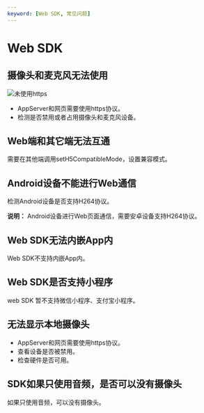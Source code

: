```yaml
---
keyword: [Web SDK, 常见问题]
---
```


# Web SDK

## 摄像头和麦克风无法使用

![未使用https](https://static-aliyun-doc.oss-accelerate.aliyuncs.com/assets/img/zh-CN/6341158951/p63712.jpeg)

-   AppServer和网页需要使用https协议。
-   检测是否禁用或者占用摄像头和麦克风设备。

## Web端和其它端无法互通

需要在其他端调用setH5CompatibleMode，设置兼容模式。

## Android设备不能进行Web通信

检测Android设备是否支持H264协议。

**说明：** Android设备进行Web页面通信，需要安卓设备支持H264协议。

## Web SDK无法内嵌App内

Web SDK不支持内嵌App内。

## Web SDK是否支持小程序

web SDK 暂不支持微信小程序、支付宝小程序。

## 无法显示本地摄像头

-   AppServer和网页需要使用https协议。
-   查看设备是否被禁用。
-   检查硬件是否可用。

## SDK如果只使用音频，是否可以没有摄像头

如果只使用音频，可以没有摄像头。

